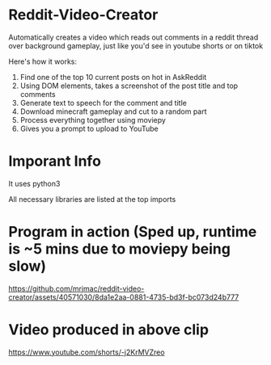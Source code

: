 # Reddit-Video-Creator

Automatically creates a video which reads out comments in a reddit thread over background gameplay, just like you'd see in youtube shorts or on tiktok

Here's how it works:

1. Find one of the top 10 current posts on hot in AskReddit
2. Using DOM elements, takes a screenshot of the post title and top comments
3. Generate text to speech for the comment and title
4. Download minecraft gameplay and cut to a random part
5. Process everything together using moviepy
6. Gives you a prompt to upload to YouTube

# Imporant Info
It uses python3

All necessary libraries are listed at the top imports

# Program in action (Sped up, runtime is ~5 mins due to moviepy being slow)

https://github.com/mrjmac/reddit-video-creator/assets/40571030/8da1e2aa-0881-4735-bd3f-bc073d24b777

# Video produced in above clip

https://www.youtube.com/shorts/-j2KrMVZreo

